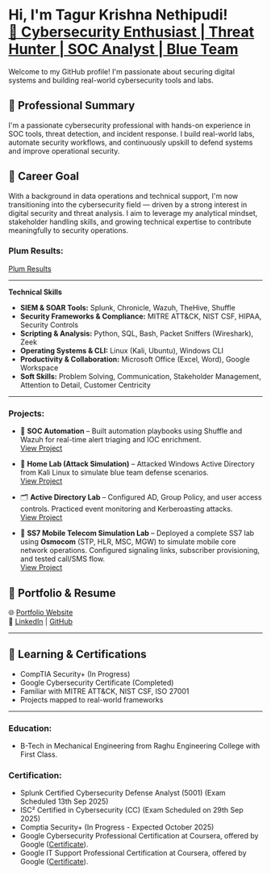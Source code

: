 <h1>Hi, I'm Tagur Krishna Nethipudi! <br/><a href="https://github.com/tagurkrishnanethipudi">🎯 Cybersecurity Enthusiast | </a> <a href="https://www.linkedin.com/in/tagurkrishnanethipudi/">Threat Hunter | SOC Analyst | Blue Team</a></h1>

Welcome to my GitHub profile! I'm passionate about securing digital systems and building real-world cybersecurity tools and labs.

## 🔹 Professional Summary

I'm a passionate cybersecurity professional with hands-on experience in SOC tools, threat detection, and incident response. I build real-world labs, automate security workflows, and continuously upskill to defend systems and improve operational security.

## 🎯 Career Goal

With a background in data operations and technical support, I'm now transitioning into the cybersecurity field — driven by a strong interest in digital security and threat analysis. I aim to leverage my analytical mindset, stakeholder handling skills, and growing technical expertise to contribute meaningfully to security operations.

### Plum Results:
[Plum Results](https://secure.plum.io/p/pgRq5DoGOipDJz7XloimeA)

---

**Technical Skills**

- **SIEM & SOAR Tools:** Splunk, Chronicle, Wazuh, TheHive, Shuffle  
- **Security Frameworks & Compliance:** MITRE ATT&CK, NIST CSF, HIPAA, Security Controls  
- **Scripting & Analysis:** Python, SQL, Bash, Packet Sniffers (Wireshark), Zeek  
- **Operating Systems & CLI:** Linux (Kali, Ubuntu), Windows CLI  
- **Productivity & Collaboration:** Microsoft Office (Excel, Word), Google Workspace  
- **Soft Skills:** Problem Solving, Communication, Stakeholder Management, Attention to Detail, Customer Centricity 

---

### Projects:

- 🔐 **SOC Automation** – Built automation playbooks using Shuffle and Wazuh for real-time alert triaging and IOC enrichment.  
  [View Project](https://github.com/Tagurkrishna/SOC-Automation-Project)

- 🧪 **Home Lab (Attack Simulation)** – Attacked Windows Active Directory from Kali Linux to simulate blue team defense scenarios.  
  [View Project](https://github.com/Tagurkrishna/Home-Lab)

- 🗂 **Active Directory Lab** – Configured AD, Group Policy, and user access controls. Practiced event monitoring and Kerberoasting attacks.  
  [View Project](https://github.com/Tagurkrishna/Active-Directory)

- 📡 **SS7 Mobile Telecom Simulation Lab** – Deployed a complete SS7 lab using **Osmocom** (STP, HLR, MSC, MGW) to simulate mobile core network operations. Configured signaling links, subscriber provisioning, and tested call/SMS flow.  
  [View Project](https://github.com/Tagurkrishna/SS7-Simulation-Lab)

## 📂 Portfolio & Resume
  
🌐 [Portfolio Website](https://tagurkrishna-portfolio-cybersecurity.vercel.app/)  
🔗 [LinkedIn](https://www.linkedin.com/in/tagurkrishna/) | [GitHub](https://github.com/Tagurkrishna)

---

## 🧠 Learning & Certifications
- CompTIA Security+ (In Progress)
- Google Cybersecurity Certificate (Completed)
- Familiar with MITRE ATT&CK, NIST CSF, ISO 27001
- Projects mapped to real-world frameworks

---

### Education:

- B-Tech in Mechanical Engineering from Raghu Engineering College with First Class.

### Certification:

- Splunk Certified Cybersecurity Defense Analyst (5001) (Exam Scheduled 13th Sep 2025)
- ISC² Certified in Cybersecurity (CC) (Exam Scheduled on 29th Sep 2025)
- Comptia Security+ (In Progress - Expected October 2025)
- Google Cybersecurity Professional Certification at Coursera, offered by Google ([Certificate](https://coursera.org/share/e12b1f3d219d52c145446869cce92e94)).
- Google IT Support Professional Certification at Coursera, offered by Google ([Certificate](https://www.coursera.org/account/accomplishments/verify/NYG22QJ9GJKA)).
